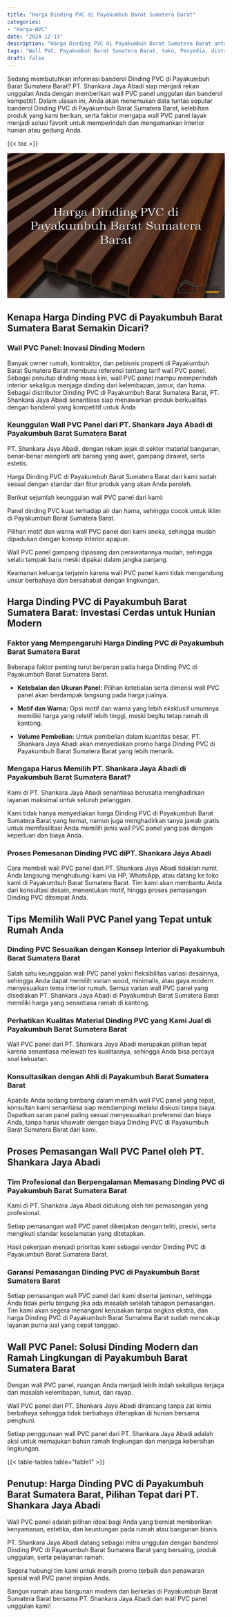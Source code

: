```yaml
---
title: "Harga Dinding PVC di Payakumbuh Barat Sumatera Barat"
categories: 
- "Harga-WVC"
date: "2024-12-13"
description: "Harga Dinding PVC di Payakumbuh Barat Sumatera Barat untuk tempat tinggal, perkantoran, serta ritel. Panel unggulan, beragam motif, pilihan warna modern, beserta jasa penempatan oleh tim berpengalaman dan kepastian resmi!|Servis distribusi Dinding PVC di Payakumbuh Barat Sumatera Barat untuk kebutuhan hunian, perkantoran, atau ritel, beserta produk terbaik dan instalasi oleh tenaga ahli profesional serta kepastian resmi.|Alternatif Dinding PVC di Payakumbuh Barat Sumatera Barat yang andal bagi tempat tinggal, office, dan ritel, bersama produk berkualitas dan pemasangan ditangani oleh teknisi ahli dan jaminan resmi.|Penjualan Dinding PVC di Payakumbuh Barat Sumatera Barat bagi tempat tinggal, office, serta gerai, beserta panel unggulan dan pemasangan oleh tenaga ahli ahli, dilengkapi dengan jaminan resmi.}"
tags: "Wall PVC, Payakumbuh Barat Sumatera Barat, toko, Penyedia, distributor"
draft: false
---
```


Sedang membutuhkan informasi banderol Dinding PVC di Payakumbuh Barat Sumatera Barat? PT. Shankara Jaya Abadi siap menjadi rekan unggulan Anda dengan memberikan wall PVC panel unggulan dan banderol kompetitif. Dalam ulasan ini, Anda akan menemukan data tuntas seputar banderol Dinding PVC di Payakumbuh Barat Sumatera Barat, kelebihan produk yang kami berikan, serta faktor mengapa wall PVC panel layak menjadi solusi favorit untuk memperindah dan mengamankan interior hunian atau gedung Anda.

{{< toc >}}

![Harga Dinding PVC di Payakumbuh Barat Sumatera Barat](/images/Harga-WVC/Harga-Dinding-PVC-di-Payakumbuh-Barat-Sumatera-Barat.png)


## Kenapa Harga Dinding PVC di Payakumbuh Barat Sumatera Barat Semakin Dicari?

### Wall PVC Panel: Inovasi Dinding Modern

Banyak owner rumah, kontraktor, dan pebisnis properti di Payakumbuh Barat Sumatera Barat memburu referensi tentang tarif wall PVC panel. Sebagai penutup dinding masa kini, wall PVC panel mampu memperindah interior sekaligus menjaga dinding dari kelembapan, jamur, dan hama. Sebagai distributor Dinding PVC di Payakumbuh Barat Sumatera Barat, PT. Shankara Jaya Abadi senantiasa siap menawarkan produk berkualitas dengan banderol yang kompetitif untuk Anda

### Keunggulan Wall PVC Panel dari PT. Shankara Jaya Abadi di Payakumbuh Barat Sumatera Barat

PT. Shankara Jaya Abadi, dengan rekam jejak di sektor material bangunan, benar-benar mengerti arti barang yang awet, gampang dirawat, serta estetis.

Harga Dinding PVC di Payakumbuh Barat Sumatera Barat dari kami sudah sesuai dengan standar dan fitur produk yang akan Anda peroleh.

Berikut sejumlah keunggulan wall PVC panel dari kami:

Panel dinding PVC kuat terhadap air dan hama, sehingga cocok untuk iklim di Payakumbuh Barat Sumatera Barat.

Pilihan motif dan warna wall PVC panel dari kami aneka, sehingga mudah dipadukan dengan konsep interior apapun.

Wall PVC panel gampang dipasang dan perawatannya mudah, sehingga selalu tampak baru meski dipakai dalam jangka panjang.

Keamanan keluarga terjamin karena wall PVC panel kami tidak mengandung unsur berbahaya dan bersahabat dengan lingkungan.

## Harga Dinding PVC di Payakumbuh Barat Sumatera Barat: Investasi Cerdas untuk Hunian Modern

### Faktor yang Mempengaruhi Harga Dinding PVC di Payakumbuh Barat Sumatera Barat

Beberapa faktor penting turut berperan pada harga Dinding PVC di Payakumbuh Barat Sumatera Barat.

- **Ketebalan dan Ukuran Panel:** Pilihan ketebalan serta dimensi wall PVC panel akan berdampak langsung pada harga jualnya.

- **Motif dan Warna:** Opsi motif dan warna yang lebih eksklusif umumnya memiliki harga yang relatif lebih tinggi, meski begitu tetap ramah di kantong.

- **Volume Pembelian:** Untuk pembelian dalam kuantitas besar, PT. Shankara Jaya Abadi akan menyediakan promo harga Dinding PVC di Payakumbuh Barat Sumatera Barat yang lebih menarik.

### Mengapa Harus Memilih PT. Shankara Jaya Abadi di Payakumbuh Barat Sumatera Barat?

Kami di PT. Shankara Jaya Abadi senantiasa berusaha menghadirkan layanan maksimal untuk seluruh pelanggan.

Kami tidak hanya menyediakan harga Dinding PVC di Payakumbuh Barat Sumatera Barat yang hemat, namun juga menghadirkan tanya jawab gratis untuk memfasilitasi Anda memilih jenis wall PVC panel yang pas dengan keperluan dan biaya Anda.

### Proses Pemesanan Dinding PVC diPT. Shankara Jaya Abadi

Cara membeli wall PVC panel dari PT. Shankara Jaya Abadi tidaklah rumit. Anda langsung menghubungi kami via HP, WhatsApp, atau datang ke toko kami di Payakumbuh Barat Sumatera Barat. Tim kami akan membantu Anda dari konsultasi desain, menentukan motif, hingga proses pemasangan Dinding PVC ditempat Anda.

## Tips Memilih Wall PVC Panel yang Tepat untuk Rumah Anda

### Dinding PVC Sesuaikan dengan Konsep Interior di Payakumbuh Barat Sumatera Barat

Salah satu keunggulan wall PVC panel yakni fleksibilitas variasi desainnya, sehingga Anda dapat memilih varian wood, minimalis, atau gaya modern menyesuaikan tema interior rumah. Semua varian wall PVC panel yang disediakan PT. Shankara Jaya Abadi di Payakumbuh Barat Sumatera Barat memiliki harga yang senantiasa ramah di kantong.

### Perhatikan Kualitas Material Dinding PVC yang Kami Jual di Payakumbuh Barat Sumatera Barat

Wall PVC panel dari PT. Shankara Jaya Abadi merupakan pilihan tepat karena senantiasa melewati tes kualitasnya, sehingga Anda bisa percaya soal kekuatan.

### Konsultasikan dengan Ahli di Payakumbuh Barat Sumatera Barat

Apabila Anda sedang bimbang dalam memilih wall PVC panel yang tepat, konsultan kami senantiasa siap mendampingi melalui diskusi tanpa biaya. Dapatkan saran panel paling sesuai menyesuaikan preferensi dan biaya Anda, tanpa harus khawatir dengan biaya Dinding PVC di Payakumbuh Barat Sumatera Barat dari kami.

## Proses Pemasangan Wall PVC Panel oleh PT. Shankara Jaya Abadi

### Tim Profesional dan Berpengalaman Memasang Dinding PVC di Payakumbuh Barat Sumatera Barat

Kami di PT. Shankara Jaya Abadi didukung oleh tim pemasangan yang profesional.

Setiap pemasangan wall PVC panel dikerjakan dengan teliti, presisi, serta mengikuti standar keselamatan yang ditetapkan.

Hasil pekerjaan menjadi prioritas kami sebagai vendor Dinding PVC di Payakumbuh Barat Sumatera Barat.

### Garansi Pemasangan Dinding PVC di Payakumbuh Barat Sumatera Barat

Setiap pemasangan wall PVC panel dari kami disertai jaminan, sehingga Anda tidak perlu bingung jika ada masalah setelah tahapan pemasangan. Tim kami akan segera menangani kerusakan tanpa ongkos ekstra, dan harga Dinding PVC di Payakumbuh Barat Sumatera Barat sudah mencakup layanan purna jual yang cepat tanggap.

## Wall PVC Panel: Solusi Dinding Modern dan Ramah Lingkungan di Payakumbuh Barat Sumatera Barat

Dengan wall PVC panel, ruangan Anda menjadi lebih indah sekaligus terjaga dari masalah kelembapan, lumut, dan rayap.

Wall PVC panel dari PT. Shankara Jaya Abadi dirancang tanpa zat kimia berbahaya sehingga tidak berbahaya diterapkan di hunian bersama penghuni.

Setiap penggunaan wall PVC panel dari PT. Shankara Jaya Abadi adalah aksi untuk memajukan bahan ramah lingkungan dan menjaga kebersihan lingkungan.

{{< table-tables table="table1" >}}

## Penutup: Harga Dinding PVC di Payakumbuh Barat Sumatera Barat, Pilihan Tepat dari PT. Shankara Jaya Abadi

Wall PVC panel adalah pilihan ideal bagi Anda yang berniat memberikan kenyamanan, estetika, dan keuntungan pada rumah atau bangunan bisnis.

PT. Shankara Jaya Abadi datang sebagai mitra unggulan dengan banderol Dinding PVC di Payakumbuh Barat Sumatera Barat yang bersaing, produk unggulan, serta pelayanan ramah.

Segera hubungi tim kami untuk meraih promo terbaik dan penawaran spesial wall PVC panel impian Anda.

Bangun rumah atau bangunan modern dan berkelas di Payakumbuh Barat Sumatera Barat bersama PT. Shankara Jaya Abadi dan wall PVC panel unggulan kami!